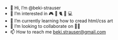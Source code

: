 - 👋 Hi, I’m @beki-strauser
- 👀 I’m interested in 🎮 🌵 🐈‍ 🧋 💻
- 🌱 I’m currently learning how to cread html/css art
- 💞️ I’m looking to collaborate on 🤷‍♀️
- 📫 How to reach me beki.strauser@gmail.com

<!---
beki-strauser/beki-strauser is a ✨ special ✨ repository because its `README.md` (this file) appears on your GitHub profile.
You can click the Preview link to take a look at your changes.
--->
